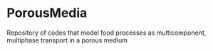 # PorousMedia
Repository of codes that model food processes as multicomponent, multiphase transport in a porous medium
